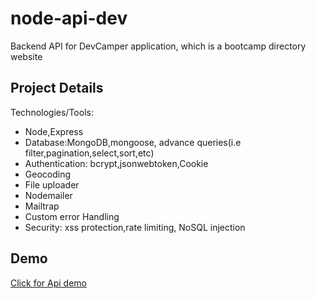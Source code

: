 # node-api-dev
Backend API for DevCamper application, which is a bootcamp directory website

## Project Details
Technologies/Tools:

* Node,Express
* Database:MongoDB,mongoose, advance queries(i.e filter,pagination,select,sort,etc)
* Authentication: bcrypt,jsonwebtoken,Cookie
* Geocoding
* File uploader
* Nodemailer
* Mailtrap
* Custom error Handling
* Security: xss protection,rate limiting, NoSQL injection

## Demo
[Click for Api demo](https://documenter.getpostman.com/view/2654729/SzYbxcGC)
